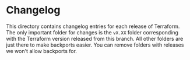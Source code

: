 # Changelog

This directory contains changelog entries for each release of Terraform.
The only important folder for changes is the `vX.XX` folder corresponding with the Terraform version released from this branch.
All other folders are just there to make backports easier. You can remove folders with releases we won't allow backports for.